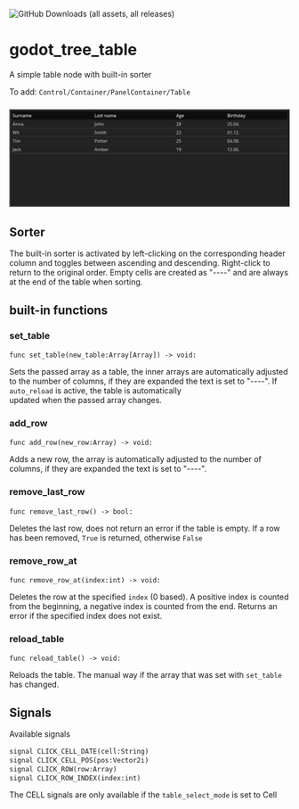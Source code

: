 ![GitHub Downloads (all assets, all releases)](https://img.shields.io/github/downloads/EinRainerZufall/godot_tree_table/total)
# godot_tree_table
A simple table node with built-in sorter
 
To add:  `Control/Container/PanelContainer/Table`
### ![](https://github.com/EinRainerZufall/godot_tree_table/blob/main/addons/godot_tree_table/images/preview1.png)

## Sorter
The built-in sorter is activated by left-clicking on the corresponding header column and toggles between ascending and descending. Right-click to return to the original order. Empty cells are created as "----" and  are always at the end of the table when sorting.

## built-in functions
### set_table
```GDscript
func set_table(new_table:Array[Array]) -> void:
```
Sets the passed array as a table, the inner arrays are automatically adjusted to the number of columns, if they are expanded the text is set to "----". If `auto_reload` is active, the table is automatically  
updated when the passed array changes.

### add_row
```GDscript
func add_row(new_row:Array) -> void:
```
Adds a new row, the array is automatically adjusted to the number of columns, if they are expanded the text is set to "----".

### remove_last_row
```GDscript
func remove_last_row() -> bool:
```
Deletes the last row, does not return an error if the table is empty. If a row has been removed, `True` is returned, otherwise `False`

### remove_row_at
```GDscript
func remove_row_at(index:int) -> void:
```
Deletes the row at the specified `index` (0 based). A positive index is counted from the beginning, a negative index is counted from the end. Returns an error if the specified index does not exist.

### reload_table
```GDscript
func reload_table() -> void:
```
Reloads the table. The manual way if the array that was set with `set_table` has changed.

## Signals
Available signals
```GDscript
signal CLICK_CELL_DATE(cell:String)
signal CLICK_CELL_POS(pos:Vector2i)
signal CLICK_ROW(row:Array)
signal CLICK_ROW_INDEX(index:int)
```
The CELL signals are only available if the `table_select_mode` is set to Cell

